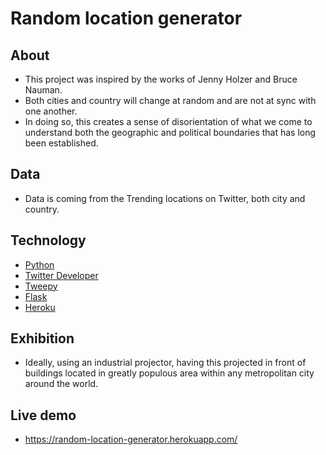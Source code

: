 # Random location generator

## About
- This project was inspired by the works of Jenny Holzer and Bruce Nauman.
- Both cities and country will change at random and are not at sync with one another.
- In doing so, this creates a sense of disorientation of what we come to understand both the geographic and political boundaries that has long been established.

## Data
- Data is coming from the Trending locations on Twitter, both city and country.

## Technology
- [Python](https://www.python.org/)
- [Twitter Developer](https://developer.twitter.com/)
- [Tweepy](https://www.tweepy.org/)
- [Flask](https://palletsprojects.com/p/flask/)
- [Heroku](https://www.heroku.com/)

## Exhibition
- Ideally, using an industrial projector, having this projected in front of buildings located in greatly populous area within any metropolitan city around the world.

## Live demo
- https://random-location-generator.herokuapp.com/
